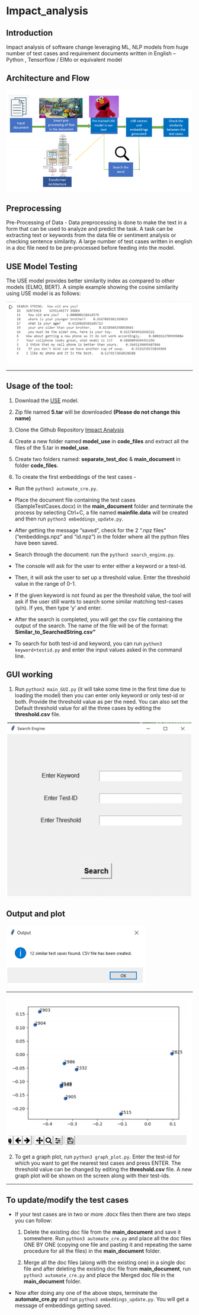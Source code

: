 # Impact_analysis

## Introduction

Impact analysis of software change leveraging ML, NLP models from huge number of test cases and requirement documents written in English – Python , Tensorflow / ElMo or equivalent model

## Architecture and Flow

![alt text](./images/architecture.PNG?raw=true)

## Preprocessing

Pre-Processing of Data - Data preprocessing is done to make the text in a form that can be used to analyze and predict the task. A task can be extracting text or keywords from the data file or sentiment analysis or checking sentence similarity. A large number of test cases written in english in a doc file need to be pre-processed before feeding into the model.

## USE Model Testing

The USE model provides better similarity index as compared to other models (ELMO, BERT). A simple example showing the cosine similarity using USE model is as follows:

![alt text](./images/testing_model.PNG?raw=true)

---

## Usage of the tool:

1. Download the [USE](https://tfhub.dev/google/universal-sentence-encoder-large/5) model. 

2. Zip file named **5.tar** will be downloaded **(Please do not change this name)**

3. Clone the Github Repository [Impact Analysis](https://github.com/SoniSiddharth/Impact_analysis)

4. Create a new folder named **model_use** in **code_files** and extract all the files of the 5.tar in **model_use**.

5. Create two folders named: **separate_test_doc** & **main_document** in folder **code_files**. 

6. To create the first embeddings of the test cases - 
  - Run the `python3 automate_cre.py`.
  
  - Place the document file containing the test cases (SampleTestCases.docx) in the **main_document** folder and terminate the process by selecting Ctrl+C, a file named **mainfile.data** will be created and then run `python3 embeddings_update.py`.
  
  - After getting the message “saved”, check for the 2 “.npz files” (“embeddings.npz” and “id.npz”) in the folder where all the python files have been saved.
  
  - Search through the document: run the `python3 search_engine.py`. 
  
  - The console will ask for the user to enter either a keyword or a test-id.
  
  - Then, it will ask the user to set up a threshold value. Enter the threshold value in the range of 0-1. 
  
  - If the given keyword is not found as per the threshold value, the tool will ask if the user still wants to search some similar matching test-cases (y/n). If yes, then type ‘y’ and enter. 
  
  - After the search is completed, you will get the csv file containing the output of the search. The name of the file will be of the format: **Similar_to_SearchedString.csv”**
  
  - To search for both test-id and keyword, you can run `python3 keyword+testid.py` and enter the input values asked in the command line.

## GUI working

1. Run `python3 main_GUI.py` (it will take some time in the first time due to loading the model) then you can enter only keyword or only test-id or both. Provide the threshold value as per the need. You can also set the Default threshold value for all the three cases by editing the **threshold.csv** file.

![alt text](./images/gui.PNG?raw=true)

## Output and plot

![!alt text](./images/out.PNG?raw=true)

---

![!alt text](./images/plot.PNG?raw=true)

2. To get a graph plot, run `python3 graph_plot.py`. Enter the test-id for which you want to get the nearest test cases and press ENTER. The threshold value can be changed by editing the **threshold.csv** file. A new graph plot will be shown on the screen along with their test-ids. 

---

## To update/modify the test cases

- If your test cases are in two or more .docx files then there are two steps you can follow:

  1. Delete the existing doc file from the **main_document** and save it somewhere. Run `python3 automate_cre.py` and place all the doc files ONE BY ONE (copying one file and pasting it and repeating the same procedure for all the files) in the **main_document** folder.
  
  2. Merge all the doc files (along with the existing one) in a single doc file and after deleting the existing doc file from **main_document**, run  `python3 automate_cre.py` and place the Merged doc file in the **main_document** folder.

- Now after doing any one of the above steps, terminate the **automate_cre.py** and run `python3 embeddings_update.py`. You will get a message of embeddings getting saved.
